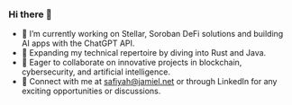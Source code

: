 ### Hi there 👋 

- 🔭 I’m currently working on Stellar, Soroban DeFi solutions and building AI apps with the ChatGPT API.
- 🌱 Expanding my technical repertoire by diving into Rust and Java.
- 🤝 Eager to collaborate on innovative projects in blockchain, cybersecurity, and artificial intelligence.
- 📧 Connect with me at safiyah@jamiel.net or through LinkedIn for any exciting opportunities or discussions.
<!--
**cybersaf/cybersaf** is a ✨ _special_ ✨ repository because its `README.md` (this file) appears on your GitHub profile.

Here are some ideas to get you started:

- 🔭 I’m currently working on Stellar, Soroban DeFi solutions and building AI apps with the ChatGPT API.
- 🌱 I’m currently learning Rust
- 👯 I’m looking to collaborate on blockchain, cybersecurity and AI projects
- 📫 How to reach me: safiyah@jamiel.net or via linkedln
-->

